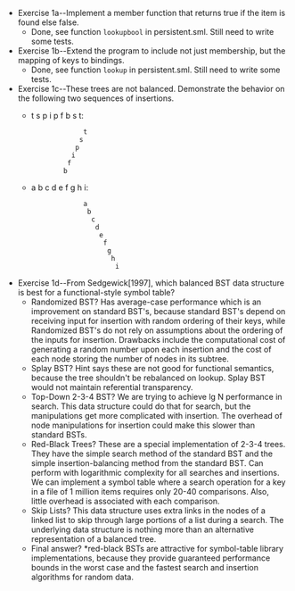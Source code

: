 * Exercise 1a--Implement a member function that returns true if the item is found else false. 
  * Done, see function `lookupbool` in persistent.sml. Still need to write some tests.
* Exercise 1b--Extend the program to include not just membership, but the mapping of keys to bindings.
  * Done, see function `lookup` in persistent.sml. Still need to write some tests.
* Exercise 1c--These trees are not balanced. Demonstrate the behavior on the following two sequences of insertions.
  * t s p i p f b s t:
                    
                     t
                    s
                   p
                  i
                 f
                b

  * a b c d e f g h i:

                     a
                      b
                       c
                        d
                         e
                          f
                           g
                            h
                             i

* Exercise 1d--From Sedgewick[1997], which balanced BST data structure is best for a functional-style symbol table?
  * Randomized BST? Has average-case performance which is an improvement on standard BST's, 
because standard BST's depend on receiving input for insertion with 
random ordering of their keys, while Randomized BST's do not rely on assumptions about the ordering of the inputs for insertion. Drawbacks include the 
computational cost of generating a random number upon each insertion and the cost of each node storing the number of nodes in its subtree. 
  * Splay BST? Hint says these are not good for functional semantics, 
because the tree shouldn't be rebalanced on lookup. Splay BST would not maintain referential transparency.
  * Top-Down 2-3-4 BST? We are trying to achieve lg N performance in search. This data structure could do that for search, but the manipulations get more 
complicated with insertion. The overhead of node manipulations for insertion could make this slower than standard BSTs. 
  * Red-Black Trees? These are a special implementation of 2-3-4 trees. They have the simple search method of the standard BST and the simple 
insertion-balancing method from the standard BST. Can perform with logarithmic complexity for all searches and insertions.
We can implement a symbol table where a search operation for a key in a file of 1 million items requires only 20-40 comparisons.
Also, little overhead is associated with each comparison.
  * Skip Lists? This data structure uses extra links in the nodes of a linked list to skip through large portions of a list during a search.
The underlying data structure is nothing more than an alternative representation of a balanced tree.
  * Final answer? *red-black BSTs are attractive for symbol-table library implementations, because they provide 
guaranteed performance bounds in the worst case and the fastest search and insertion algorithms for random data.
